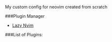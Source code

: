My custom config for neovim created from scratch

###Plugin Manager
- [Lazy Nvim](https://github.com/folke/lazy.nvim)

###List of Plugins:
